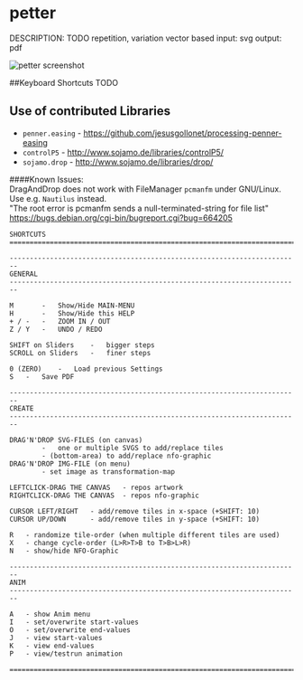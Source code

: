 petter
======

DESCRIPTION:
TODO
repetition, variation
vector based
input: svg
output: pdf


![petter screenshot](http://conversations.tools/m/20140818-174400_CS_petter+GUI.png "petter screenshot")


##Keyboard Shortcuts
TODO

## Use of contributed Libraries
- `penner.easing` - https://github.com/jesusgollonet/processing-penner-easing
- `controlP5` - http://www.sojamo.de/libraries/controlP5/
- `sojamo.drop` - http://www.sojamo.de/libraries/drop/


####Known Issues:    
DragAndDrop does not work with FileManager `pcmanfm` under GNU/Linux.    
Use e.g. `Nautilus` instead.    
"The root error is pcmanfm sends a null-terminated-string for file list"    
https://bugs.debian.org/cgi-bin/bugreport.cgi?bug=664205



```
SHORTCUTS
========================================================================

------------------------------------------------------------------------
GENERAL 
------------------------------------------------------------------------

M		-	Show/Hide MAIN-MENU
H		- 	Show/Hide this HELP
+ / - 	- 	ZOOM IN / OUT
Z / Y 	- 	UNDO / REDO

SHIFT on Sliders	-	bigger steps
SCROLL on Sliders	-	finer steps

0 (ZERO)	-	Load previous Settings
S	-	Save PDF

------------------------------------------------------------------------
CREATE
------------------------------------------------------------------------

DRAG'N'DROP SVG-FILES (on canvas)	
		-	one or multiple SVGS to add/replace tiles
		- (bottom-area) to add/replace nfo-graphic
DRAG'N'DROP IMG-FILE (on menu)
		- set image as transformation-map

LEFTCLICK-DRAG THE CANVAS	- repos artwork
RIGHTCLICK-DRAG THE CANVAS	- repos nfo-graphic

CURSOR LEFT/RIGHT	- add/remove tiles in x-space (+SHIFT: 10)
CURSOR UP/DOWN		- add/remove tiles in y-space (+SHIFT: 10)

R	- randomize tile-order (when multiple different tiles are used)
X	- change cycle-order (L>R>T>B to T>B>L>R)
N	- show/hide NFO-Graphic

------------------------------------------------------------------------
ANIM
------------------------------------------------------------------------

A 	- show Anim menu
I	- set/overwrite start-values
O	- set/overwrite end-values
J	- view start-values
K	- view end-values
P	- view/testrun animation

========================================================================
```
